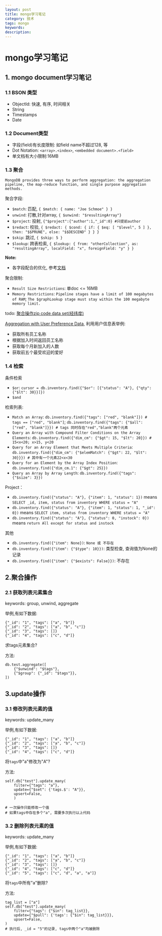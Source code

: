 ```yaml
---
layout: post
title: mongo学习笔记
category: 技术
tags: mongo
keywords: 
description: 
---
```


# mongo学习笔记

## 1. mongo document学习笔记
### 1.1 BSON 类型
- ObjectId: 快速, 有序, 时间相关
- String
- Timestamps
- Date


### 1.2 Document类型
- 字段(field)有长度限制: 如field name不超过128, 等
- Dot Notation: `<array>.<index>`, `<embedded document>.<field>`
- 单文档有大小限制:16MB

### 1.3 聚合
```MongoDB provides three ways to perform aggregation: the aggregation pipeline, the map-reduce function, and single purpose aggregation methods.```

聚合字段:
- `$match`: 匹配, `{ $match: { name: "Joe Schmoe" } }`
- `unwind`: 打散,针对array, `{ $unwind: "$resultingArray"}`
- `$project`: 投射, `{"$project":{"author":1,"_id":0} #只提前author`
- `$redact`: 校验, `{ $redact: { $cond: { if: { $eq: [ "$level", 5 ] }, then: "$$PRUNE", else: "$$DESCEND" } } }`
- `$skip`: 跳过, `{ $skip: 5 }`
- `$lookup`: 跨表检索, ```{
  $lookup: {
    from: "otherCollection",
    as: "resultingArray",
    localField: "x",
    foreignField: "y"
  }
}```

**Note:**
- 各字段配合的优化, 参考[文档](https://docs.mongodb.com/manual/core/aggregation-pipeline-optimization/)

聚合限制:
- `Result Size Restrictions`: 单doc <= 16MB
- `Memory Restrictions`: `Pipeline stages have a limit of 100 megabytes of RAM`; `The $graphLookup stage must stay within the 100 megabyte memory limit.`

todo: [聚合操作zip code data set(经纬度)](https://docs.mongodb.com/manual/tutorial/aggregation-zip-code-data-set/)

[Aggregation with User Preference Data](https://docs.mongodb.com/manual/tutorial/aggregation-with-user-preference-data/), 利用用户信息表举例:
- 获取所有员工名称
- 根据加入时间返回员工名称
- 获取每个月新加入的人数
- 获取前五个最受欢迎的爱好

### 1.4 检索

条件检索
- `$or`: `cursor = db.inventory.find({"$or": [{"status": "A"}, {"qty": {"$lt": 30}}]})`
- `$and`

检索列表:
- `Match an Array`: `db.inventory.find({"tags": ["red", "blank"]}) # tags == ["red", "blank"]`; `db.inventory.find({"tags": {"$all": ["red", "blank"]}}) # tags 同时存在"red","blank"两个元素`
- `Query an Array with Compound Filter Conditions on the Array Elements`: `db.inventory.find({"dim_cm": {"$gt": 15, "$lt": 20}}) # 15<x<20; x>15, y<20`
- `Query for an Array Element that Meets Multiple Criteria`: `db.inventory.find({"dim_cm": {"$elemMatch": {"$gt": 22, "$lt": 30}}}) # 其中有一个元素22<x<30`
- `Query for an Element by the Array Index Position`: `db.inventory.find({"dim_cm.1": {"$gt": 25}})`
- `Query an Array by Array Length`: `db.inventory.find({"tags": {"$size": 3}})`

Project：
- `db.inventory.find({"status": "A"}, {"item": 1, "status": 1})` means `SELECT _id, item, status from inventory WHERE status = "A"`
- `db.inventory.find({"status": "A"}, {"item": 1, "status": 1, "_id": 0})` means `SELECT item, status from inventory WHERE status = "A"`
- `db.inventory.find({"status": "A"}, {"status": 0, "instock": 0})` means `return All except for status and instock`


其他
- `db.inventory.find({"item": None})`: `None 或 不存在`
- `db.inventory.find({"item": {"$type": 10}})`: 类型检查, 查询值为None的记录
- `db.inventory.find({"item": {"$exists": False}})`: 不存在


## 2.聚合操作

### 2.1 获取列表元素集合

keywords: group, unwind, aggregate

举例,有如下数据:
```
{"_id": "1", "tags": ["a", "b"]}
{"_id": "2", "tags": ["a", "b", "c"]}
{"_id": "3", "tags": []}
{"_id": "4", "tags": ["c", "d"]}
```
求tags元素集合?

方法:

```
db.test.aggregate([
    {"$unwind": "$tags"},
    {"$group": {"_id": "$tags"}},
])
```


## 3.update操作

### 3.1 修改列表元素的值
keywords: update_many

举例,有如下数据:
```
{"_id": "1", "tags": ["a", "b"]}
{"_id": "2", "tags": ["a", "b", "c"]}
{"_id": "3", "tags": []}
{"_id": "4", "tags": ["c", "d"]}
```
将`tags`中"a"修改为"A"? 

方法:

```
self.db["test"].update_many(
    filter={"tags": "a"},
    update={"$set": {'tags.$': "A"}},
    upsert=False,
    )
    
# 一次操作只能修改一个值
# 如果tags中存在多个"a", 需要多次执行以上代码
```

### 3.2 删除列表元素的值
keywords: update_many

举例,有如下数据:
```
{"_id": "1", "tags": ["a", "b"]}
{"_id": "2", "tags": ["a", "b", "c"]}
{"_id": "3", "tags": []}
{"_id": "4", "tags": ["c", "d"]}
{"_id": "5", "tags": ["c", "d", "a", "a"]}
```
将`tags`中所有"a"删除?

方法:

```
tag_list = ["a"]
self.db["test"].update_many(
    filter={"tags": {"$in": tag_list}},
    update={"$pull": {'tags': {"$in": tag_list}}},
    upsert=False,
)
# 执行后, _id = "5"的记录, tags中两个"a"均被删除
```

